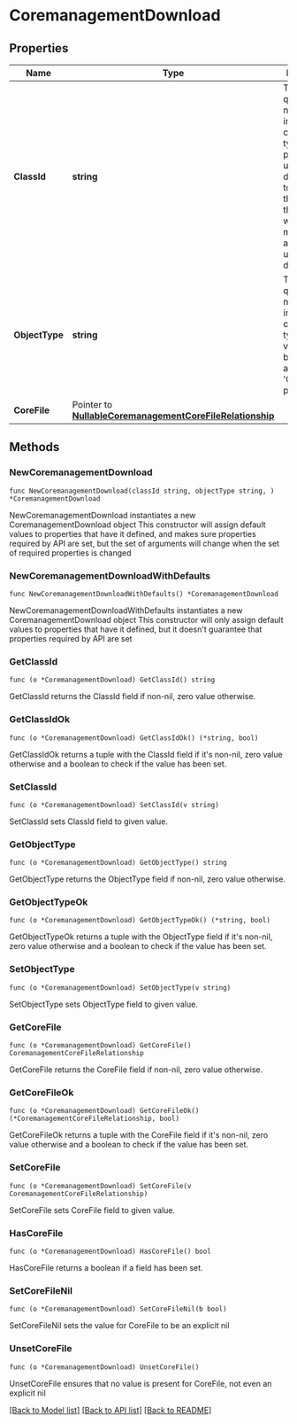 # CoremanagementDownload

## Properties

Name | Type | Description | Notes
------------ | ------------- | ------------- | -------------
**ClassId** | **string** | The fully-qualified name of the instantiated, concrete type. This property is used as a discriminator to identify the type of the payload when marshaling and unmarshaling data. | [default to "coremanagement.Download"]
**ObjectType** | **string** | The fully-qualified name of the instantiated, concrete type. The value should be the same as the &#39;ClassId&#39; property. | [default to "coremanagement.Download"]
**CoreFile** | Pointer to [**NullableCoremanagementCoreFileRelationship**](CoremanagementCoreFileRelationship.md) |  | [optional] 

## Methods

### NewCoremanagementDownload

`func NewCoremanagementDownload(classId string, objectType string, ) *CoremanagementDownload`

NewCoremanagementDownload instantiates a new CoremanagementDownload object
This constructor will assign default values to properties that have it defined,
and makes sure properties required by API are set, but the set of arguments
will change when the set of required properties is changed

### NewCoremanagementDownloadWithDefaults

`func NewCoremanagementDownloadWithDefaults() *CoremanagementDownload`

NewCoremanagementDownloadWithDefaults instantiates a new CoremanagementDownload object
This constructor will only assign default values to properties that have it defined,
but it doesn't guarantee that properties required by API are set

### GetClassId

`func (o *CoremanagementDownload) GetClassId() string`

GetClassId returns the ClassId field if non-nil, zero value otherwise.

### GetClassIdOk

`func (o *CoremanagementDownload) GetClassIdOk() (*string, bool)`

GetClassIdOk returns a tuple with the ClassId field if it's non-nil, zero value otherwise
and a boolean to check if the value has been set.

### SetClassId

`func (o *CoremanagementDownload) SetClassId(v string)`

SetClassId sets ClassId field to given value.


### GetObjectType

`func (o *CoremanagementDownload) GetObjectType() string`

GetObjectType returns the ObjectType field if non-nil, zero value otherwise.

### GetObjectTypeOk

`func (o *CoremanagementDownload) GetObjectTypeOk() (*string, bool)`

GetObjectTypeOk returns a tuple with the ObjectType field if it's non-nil, zero value otherwise
and a boolean to check if the value has been set.

### SetObjectType

`func (o *CoremanagementDownload) SetObjectType(v string)`

SetObjectType sets ObjectType field to given value.


### GetCoreFile

`func (o *CoremanagementDownload) GetCoreFile() CoremanagementCoreFileRelationship`

GetCoreFile returns the CoreFile field if non-nil, zero value otherwise.

### GetCoreFileOk

`func (o *CoremanagementDownload) GetCoreFileOk() (*CoremanagementCoreFileRelationship, bool)`

GetCoreFileOk returns a tuple with the CoreFile field if it's non-nil, zero value otherwise
and a boolean to check if the value has been set.

### SetCoreFile

`func (o *CoremanagementDownload) SetCoreFile(v CoremanagementCoreFileRelationship)`

SetCoreFile sets CoreFile field to given value.

### HasCoreFile

`func (o *CoremanagementDownload) HasCoreFile() bool`

HasCoreFile returns a boolean if a field has been set.

### SetCoreFileNil

`func (o *CoremanagementDownload) SetCoreFileNil(b bool)`

 SetCoreFileNil sets the value for CoreFile to be an explicit nil

### UnsetCoreFile
`func (o *CoremanagementDownload) UnsetCoreFile()`

UnsetCoreFile ensures that no value is present for CoreFile, not even an explicit nil

[[Back to Model list]](../README.md#documentation-for-models) [[Back to API list]](../README.md#documentation-for-api-endpoints) [[Back to README]](../README.md)


